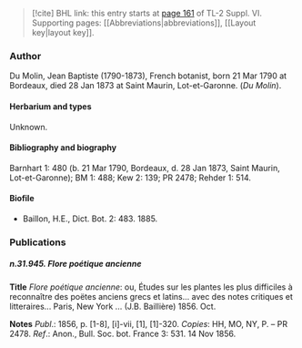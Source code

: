 > [!cite] BHL link: this entry starts at [page 161](https://www.biodiversitylibrary.org/item/103835#page/171/mode/1up) of TL-2 Suppl. VI.
> Supporting pages: [[Abbreviations|abbreviations]], [[Layout key|layout key]].

### Author

Du Molin, Jean Baptiste (1790-1873), French botanist, born 21 Mar 1790 at Bordeaux, died 28 Jan 1873 at Saint Maurin, Lot-et-Garonne. (*Du Molin*).

#### Herbarium and types

Unknown.

#### Bibliography and biography

Barnhart 1: 480 (b. 21 Mar 1790, Bordeaux, d. 28 Jan 1873, Saint Maurin, Lot-et-Garonne); BM 1: 488; Kew 2: 139; PR 2478; Rehder 1: 514.

#### Biofile

- Baillon, H.E., Dict. Bot. 2: 483. 1885.

### Publications

##### n.31.945. Flore poétique ancienne

**Title**
*Flore poétique ancienne*: ou, Études sur les plantes les plus difficiles à reconnaître des poëtes anciens grecs et latins... avec des notes critiques et litteraires... Paris, New York ... (J.B. Baillière) 1856. Oct.

**Notes**
*Publ*.: 1856, p. \[1-8\], \[i\]-vii, \[1\], \[1\]-320. *Copies*: HH, MO, NY, P. – PR 2478.
*Ref*.: Anon., Bull. Soc. bot. France 3: 531. 14 Nov 1856.


